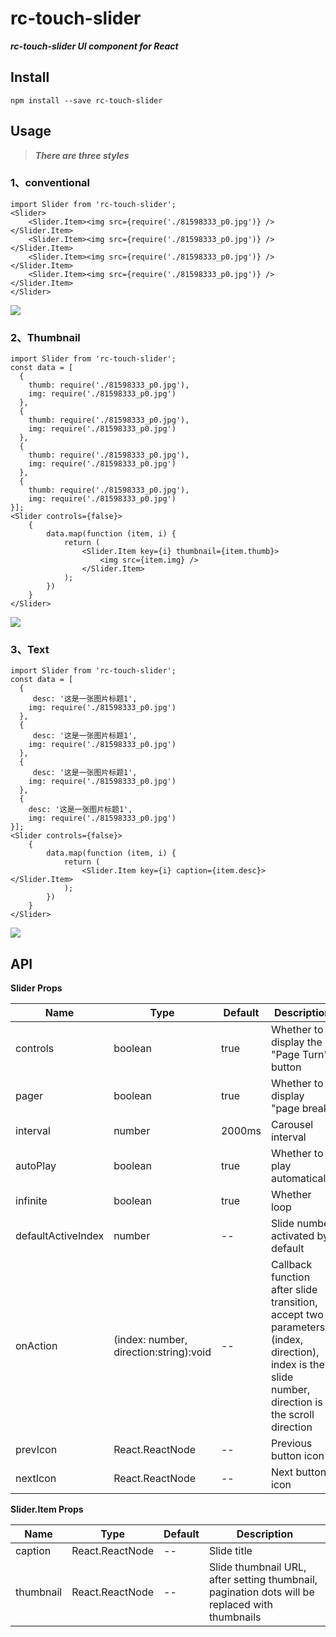 # rc-touch-slider

***rc-touch-slider UI component for React***

## Install
```
npm install --save rc-touch-slider
```

## Usage

> ***There are three styles***

### 1、conventional
```
import Slider from 'rc-touch-slider';
<Slider>
	<Slider.Item><img src={require('./81598333_p0.jpg')} /></Slider.Item>
	<Slider.Item><img src={require('./81598333_p0.jpg')} /></Slider.Item>
	<Slider.Item><img src={require('./81598333_p0.jpg')} /></Slider.Item>
	<Slider.Item><img src={require('./81598333_p0.jpg')} /></Slider.Item>
</Slider>
```
<img src="https://github.com/smilelabi/upload-img-files/raw/master/style2.gif"/>

### 2、Thumbnail
```
import Slider from 'rc-touch-slider';
const data = [
  {
    thumb: require('./81598333_p0.jpg'),
	img: require('./81598333_p0.jpg')
  },
  {
    thumb: require('./81598333_p0.jpg'),
    img: require('./81598333_p0.jpg')
  },
  {
    thumb: require('./81598333_p0.jpg'),
	img: require('./81598333_p0.jpg')
  },
  {
    thumb: require('./81598333_p0.jpg'),
	img: require('./81598333_p0.jpg')
}];
<Slider controls={false}>
	{
		data.map(function (item, i) {
			return (
				<Slider.Item key={i} thumbnail={item.thumb}>
					<img src={item.img} />
				</Slider.Item>
			);
		})
	}
</Slider>
```

<img src="https://github.com/smilelabi/upload-img-files/raw/master/style2.gif" />

### 3、Text

```
import Slider from 'rc-touch-slider';
const data = [
  {
     desc: '这是一张图片标题1',
	img: require('./81598333_p0.jpg')
  },
  {
     desc: '这是一张图片标题1',
    img: require('./81598333_p0.jpg')
  },
  {
     desc: '这是一张图片标题1',
	img: require('./81598333_p0.jpg')
  },
  {
    desc: '这是一张图片标题1',
	img: require('./81598333_p0.jpg')
}];
<Slider controls={false}>
	{
		data.map(function (item, i) {
			return (
				<Slider.Item key={i} caption={item.desc}></Slider.Item>
			);
		})
	}
</Slider>
```
<img src="https://github.com/smilelabi/upload-img-files/raw/master/style3.gif" />

## API

**Slider Props**

| Name | Type | Default | Description |
| ------------ | ------- | ------- | ----------- |
|controls |boolean |true |Whether to display the "Page Turn" button|
|pager |boolean |true |Whether to display "page break"|
|interval |number |2000ms|Carousel interval|
|autoPlay  |boolean |true|Whether to play automatically|
|infinite  |boolean |true|Whether loop |
|defaultActiveIndex  |number |--|Slide number activated by default|
|onAction  |(index: number, direction:string):void|--|Callback function after slide transition, accept two parameters (index, direction), index is the slide number, direction is the scroll direction|
|prevIcon  |React.ReactNode|--|Previous button icon|
|nextIcon  |React.ReactNode|--|Next button icon|

**Slider.Item Props**

|Name|Type|Default|Description|
| ------------ | ------- | ------- | ----------- |
|caption |React.ReactNode |-- |Slide title|
|thumbnail  |React.ReactNode |-- |Slide thumbnail URL, after setting thumbnail, pagination dots will be replaced with thumbnails|

